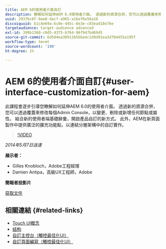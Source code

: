 ```yaml
---
title: AEM 6的使用者介面自訂
description: 瞭解如何延伸AEM 6.0使用者介面。 透過新的資源合併，您可以透過覆蓋來修改每個Admin Console，以變更、刪除或新增任何節點或屬性。
uuid: 2937bc6f-9ae8-4acf-a965-a16ef6e56a16
discoiquuid: b1c4e69a-bc0e-445c-8e3e-c03ead18e76e
targetaudience: target-audience advanced
exl-id: 399b1360-c0d5-4375-b764-96f947bd6945
source-git-commit: 6d504ea3091265bba4c1d9d91ea3d704455a195f
workflow-type: tm+mt
source-wordcount: '190'
ht-degree: 1%

---
```


# AEM 6的使用者介面自訂{#user-interface-customization-for-aem}

此課程會逐步引導您瞭解如何延伸AEM 6.0的使用者介面。 透過新的資源合併，您可以透過覆蓋來修改每個Admin Console，以變更、刪除或新增任何節點或屬性。 結合新的使用者端基礎辭彙，開啟產品自訂的新方式。 此外，AEM在新頁面製作中提供廣泛的擴充功能點，以連結分層架構中的自訂實作。

>[!VIDEO](https://video.tv.adobe.com/v/19519/?quality=9)

*2014年5月7日送達*

**展示者：**

* Gilles Knobloch，Adobe工程經理
* Damien Antipa，高級UX工程師，Adobe

**簡報者投影片**

[获取文件](assets/user-interface-customization-for-aem6.pdf)

## 相關連結 {#related-links}

* [Touch UI概念](http://docs.adobe.com/docs/en/aem/6-0/develop/the-basics/touch-ui-concepts.html)
* [结构](http://docs.adobe.com/docs/en/aem/6-0/develop/the-basics/touch-ui-structure.html)
* [自訂主控台（觸控最佳化UI）](http://docs.adobe.com/docs/en/aem/6-0/develop/extending/customizing-consoles-touch.html)
* [自訂頁面編寫（觸控最佳化UI）](http://docs.adobe.com/docs/en/aem/6-0/develop/extending/customizing-page-authoring-touch.html)
